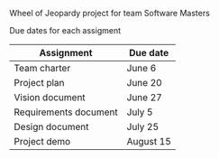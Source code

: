 Wheel of Jeopardy project for team Software Masters

Due dates for each assigment

| Assignment            | Due date  |
| --------------------- | --------- |
| Team charter          | June 6    |
| Project plan          | June 20   | 
| Vision document       | June 27   |
| Requirements document | July 5    |
| Design document       | July 25   |
| Project demo          | August 15 |
